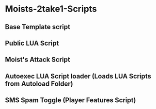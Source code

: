 # Moists-2take1-Scripts

## Base Template script

## Public LUA Script

## Moist's Attack Script

## Autoexec LUA Script loader (Loads LUA Scripts from Autoload Folder)

## SMS Spam Toggle (Player Features Script)

